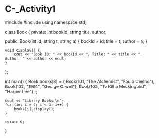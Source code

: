 # C-_Activity1
#include <iostream>
#include <string>
using namespace std;

class Book {
private:
    int bookId;
    string title, author;

public:
    Book(int id, string t, string a) {
        bookId = id;
        title = t;
        author = a;
    }

    void display() {
        cout << "Book ID: " << bookId << ", Title: " << title << ", Author: " << author << endl;
    }
};

int main() {
    Book books[3] = {
        Book(101, "The Alchemist", "Paulo Coelho"),
        Book(102, "1984", "George Orwell"),
        Book(103, "To Kill a Mockingbird", "Harper Lee")
    };

    cout << "Library Books:\n";
    for (int i = 0; i < 3; i++) {
        books[i].display();
    }

    return 0;
}
